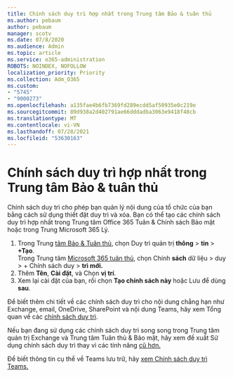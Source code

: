 ```yaml
---
title: Chính sách duy trì hợp nhất trong Trung tâm Bảo & tuân thủ
ms.author: pebaum
author: pebaum
manager: scotv
ms.date: 07/8/2020
ms.audience: Admin
ms.topic: article
ms.service: o365-administration
ROBOTS: NOINDEX, NOFOLLOW
localization_priority: Priority
ms.collection: Adm_O365
ms.custom:
- "5745"
- "9000273"
ms.openlocfilehash: a135fae4b6fb7369fd289ecdd5af50935e0c219e
ms.sourcegitcommit: 89d938a2d402791ae66dddadba3063e9418f48cb
ms.translationtype: MT
ms.contentlocale: vi-VN
ms.lasthandoff: 07/28/2021
ms.locfileid: "53630163"
---
```

# <a name="unified-retention-policies-in-the-security--compliance-center"></a>Chính sách duy trì hợp nhất trong Trung tâm Bảo & tuân thủ

Chính sách duy trì cho phép bạn quản lý nội dung của tổ chức của bạn bằng cách sử dụng thiết đặt duy trì và xóa. Bạn có thể tạo các chính sách duy trì hợp nhất trong Trung tâm Office 365 Tuân & Chính sách Bảo mật hoặc trong Trung Microsoft 365 Lý. 

1. Trong Trung [tâm Bảo & Tuân thủ](https://go.microsoft.com/fwlink/p/?linkid=2077143), chọn Duy trì quản trị **thông**  >  **tin**  >  **+Tạo**. <br/>
    Trong Trung tâm [Microsoft 365 tuân thủ](https://go.microsoft.com/fwlink/p/?linkid=2077149), chọn Chính **sách** dữ liệu > duy > + Chính sách duy  >  **trì mới.**
2. Thêm **Tên**, **Cài đặt**, và Chọn **vị trí**.
3. Xem lại cài đặt của bạn, rồi chọn **Tạo chính sách này** hoặc Lưu để dùng **sau**.  
      
Để biết thêm chi tiết về các chính sách duy trì cho nội dung chẳng hạn như Exchange, email, OneDrive, SharePoint và nội dung Teams, hãy xem Tổng quan về các [chính sách duy trì](https://go.microsoft.com/fwlink/?linkid=2127785).  
    
Nếu bạn đang sử dụng các chính sách duy trì song song trong Trung tâm quản trị Exchange và Trung tâm Tuân thủ & Bảo mật, hãy xem đề xuất Sử dụng chính sách duy trì thay vì các tính năng [cũ hơn.](/microsoft-365/compliance/retention-policies#use-a-retention-policy-instead-of-older-features)  
    
Để biết thông tin cụ thể về Teams lưu trữ, hãy [xem Chính sách duy trì Teams.](/microsoftteams/retention-policies)